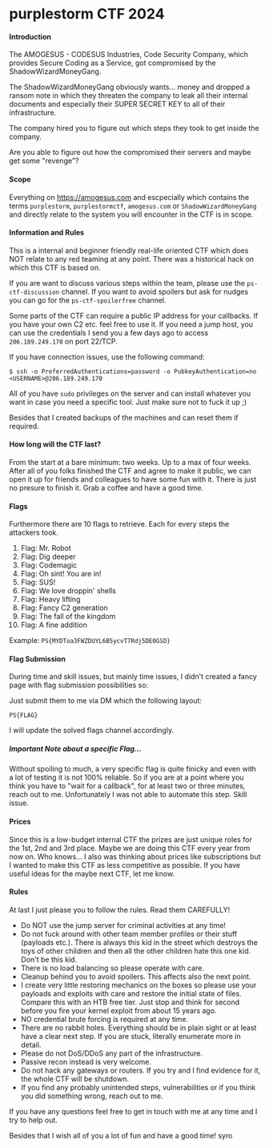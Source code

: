 # purplestorm CTF 2024

#### Introduction

The AMOGESUS - CODESUS Industries, Code Security Company, which provides Secure Coding as a
Service, got compromised by the ShadowWizardMoneyGang.

The ShadowWizardMoneyGang obviously wants... money and dropped a ransom note in which they threaten
the company to leak all their internal documents and especially their SUPER SECRET KEY to all of their
infrastructure.

The company hired you to figure out which steps they took to get inside the company. 

Are you able to figure out how the compromised their servers and maybe get some "revenge"?

#### Scope

Everything on https://amogesus.com and escpecially which contains the terms `purplestorm`, `purplestormctf`, `amogesus.com` or `ShadowWizardMoneyGang`
and directly relate to the system you will encounter in the CTF is in scope.

#### Information and Rules

This is a internal and beginner friendly real-life oriented CTF which does NOT relate to any red teaming at any point. There was a historical hack on which this CTF is based on.

If you are want to discuss various steps within the team, please use the `ps-ctf-discussion` channel. If you want to avoid spoilers but ask for nudges you can go for the `ps-ctf-spoilerfree` channel.

Some parts of the CTF can require a public IP address for your callbacks. If you have your own C2 etc. feel free to use it.
If you need a jump host, you can use the credentials I send you a few days ago to access `206.189.249.170` on port 22/TCP.

If you have connection issues, use the following command:

```console
$ ssh -o PreferredAuthentications=password -o PubkeyAuthentication=no <USERNAME>@206.189.249.170
```

All of you have `sudo` privileges on the server and can install whatever you want in case you need a specific tool. Just make sure not to fuck it up ;)

Besides that I created backups of the machines and can reset them if required.

#### How long will the CTF last?

From the start at a bare minimum: two weeks. Up to a max of four weeks. After all of you folks finished the CTF and agree to make it public, we can open it up for friends and colleagues to have some fun with it. There is just no presure to finish it. Grab a coffee and have a good time.

#### Flags

Furthermore there are 10 flags to retrieve. Each for every steps the attackers took.

1. Flag: Mr. Robot
2. Flag: Dig deeper
3. Flag: Codemagic
4. Flag: Oh sint! You are in!
5. Flag: SUS!
6. Flag: We love droppin' shells
7. Flag: Heavy lifting
8. Flag: Fancy C2 generation
9. Flag: The fall of the kingdom
10. Flag: A fine addition

Example: `PS{MYDToa3FWZDUYL6B5ycvT7Rdj5DE0GSD}`

#### Flag Submission

During time and skill issues, but mainly time issues, I didn't created a fancy page with
flag submission possibilities so:

Just submit them to me via DM which the following layout:
```
PS{FLAG}
```
I will update the solved flags channel accordingly.

##### Important Note about a specific Flag...

Without spoiling to much, a very specific flag is quite finicky and even with a lot of testing it is not 100% reliable.
So if you are at a point where you think you have to "wait for a callback", for at least two or three minutes, reach out to me. Unfortunately I was not able to automate this step. Skill issue.

#### Prices

Since this is a low-budget internal CTF the prizes are just unique roles for the 1st, 2nd and 3rd place. Maybe we are doing this CTF every year from now on. Who knows...
I also was thinking about prices like subscriptions but I wanted to make this CTF as less competitive as possible. If you have useful ideas for the maybe next CTF, let me know.

#### Rules

At last I just please you to follow the rules. Read them CAREFULLY!

- Do NOT use the jump server for criminal activities at any time!
- Do not fuck around with other team member profiles or their stuff (payloads etc.). There is always this kid in the street which destroys the toys of other children and then all the other children hate this one kid. Don't be this kid.
- There is no load balancing so please operate with care.
- Cleanup behind you to avoid spoilers. This affects also the next point.
- I create very little restoring mechanics on the boxes so please use your payloads and exploits with care and restore the initial state of files. Compare this with an HTB free tier. Just stop and think for second before you fire your kernel exploit from about 15 years ago.
- NO credential brute forcing is required at any time.
- There are no rabbit holes. Everything should be in plain sight or at least have a clear next step. If you are stuck, literally enumerate more in detail.
- Please do not DoS/DDoS any part of the infrastructure.
- Passive recon instead is very welcome.
- Do not hack any gateways or routers. If you try and I find evidence for it, the whole CTF will be shutdown.
- If you find any probably unintended steps, vulnerabilities or if you think you did something wrong, reach out to me.

If you have any questions feel free to get in touch with me at any time and I try to help out.


Besides that I wish all of you a lot of fun and have a good time!
syro
